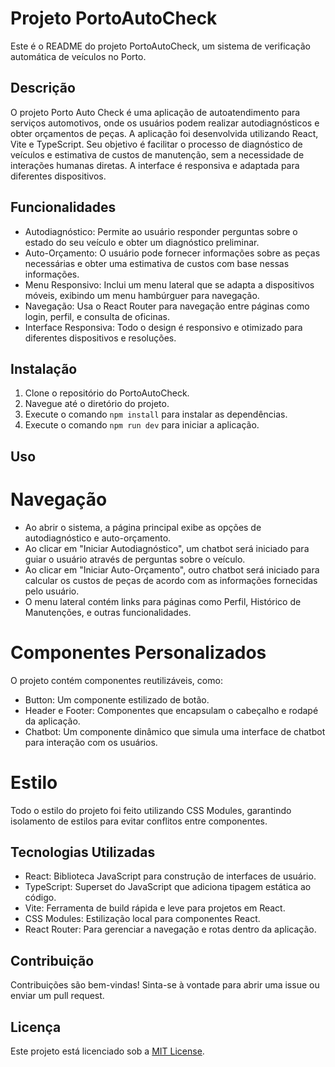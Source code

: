 
# Projeto PortoAutoCheck

Este é o README do projeto PortoAutoCheck, um sistema de verificação automática de veículos no Porto.

## Descrição

O projeto Porto Auto Check é uma aplicação de autoatendimento para serviços automotivos, onde os usuários podem realizar autodiagnósticos e obter orçamentos de peças. A aplicação foi desenvolvida utilizando React, Vite e TypeScript. Seu objetivo é facilitar o processo de diagnóstico de veículos e estimativa de custos de manutenção, sem a necessidade de interações humanas diretas. A interface é responsiva e adaptada para diferentes dispositivos.

## Funcionalidades

- Autodiagnóstico: Permite ao usuário responder perguntas sobre o estado do seu veículo e obter um diagnóstico preliminar.
- Auto-Orçamento: O usuário pode fornecer informações sobre as peças necessárias e obter uma estimativa de custos com base nessas informações.
- Menu Responsivo: Inclui um menu lateral que se adapta a dispositivos móveis, exibindo um menu hambúrguer para navegação.
- Navegação: Usa o React Router para navegação entre páginas como login, perfil, e consulta de oficinas.
- Interface Responsiva: Todo o design é responsivo e otimizado para diferentes dispositivos e resoluções.

## Instalação

1. Clone o repositório do PortoAutoCheck.
2. Navegue até o diretório do projeto.
3. Execute o comando `npm install` para instalar as dependências.
4. Execute o comando `npm run dev` para iniciar a aplicação.

## Uso

# Navegação

- Ao abrir o sistema, a página principal exibe as opções de autodiagnóstico e auto-orçamento.
- Ao clicar em "Iniciar Autodiagnóstico", um chatbot será iniciado para guiar o usuário através de perguntas sobre o veículo.
- Ao clicar em "Iniciar Auto-Orçamento", outro chatbot será iniciado para calcular os custos de peças de acordo com as informações fornecidas pelo usuário.
- O menu lateral contém links para páginas como Perfil, Histórico de Manutenções, e outras funcionalidades.

# Componentes Personalizados

O projeto contém componentes reutilizáveis, como:

- Button: Um componente estilizado de botão.
- Header e Footer: Componentes que encapsulam o cabeçalho e rodapé da aplicação.
- Chatbot: Um componente dinâmico que simula uma interface de chatbot para interação com os usuários.

# Estilo

Todo o estilo do projeto foi feito utilizando CSS Modules, garantindo isolamento de estilos para evitar conflitos entre componentes.

## Tecnologias Utilizadas

- React: Biblioteca JavaScript para construção de interfaces de usuário.
- TypeScript: Superset do JavaScript que adiciona tipagem estática ao código.
- Vite: Ferramenta de build rápida e leve para projetos em React.
- CSS Modules: Estilização local para componentes React.
- React Router: Para gerenciar a navegação e rotas dentro da aplicação.

## Contribuição

Contribuições são bem-vindas! Sinta-se à vontade para abrir uma issue ou enviar um pull request.

## Licença

Este projeto está licenciado sob a [MIT License](LICENSE).
